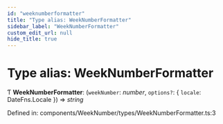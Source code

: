 ```yaml
---
id: "weeknumberformatter"
title: "Type alias: WeekNumberFormatter"
sidebar_label: "WeekNumberFormatter"
custom_edit_url: null
hide_title: true
---
```


# Type alias: WeekNumberFormatter

Ƭ **WeekNumberFormatter**: (`weekNumber`: *number*, `options?`: { `locale`: DateFns.Locale  }) => *string*

Defined in: components/WeekNumber/types/WeekNumberFormatter.ts:3
